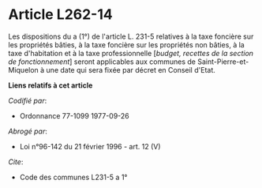 # Article L262-14

Les dispositions du a (1°) de l'article L. 231-5 relatives à la taxe foncière sur les propriétés bâties, à la taxe foncière
sur les propriétés non bâties, à la taxe d'habitation et à la taxe professionnelle [*budget, recettes de la section de
fonctionnement*] seront applicables aux communes de Saint-Pierre-et-Miquelon à une date qui sera fixée par décret en Conseil
d'Etat.

**Liens relatifs à cet article**

_Codifié par_:

  - Ordonnance 77-1099 1977-09-26

_Abrogé par_:

  - Loi n°96-142 du 21 février 1996 - art. 12 (V)

_Cite_:

  - Code des communes L231-5 a 1°
